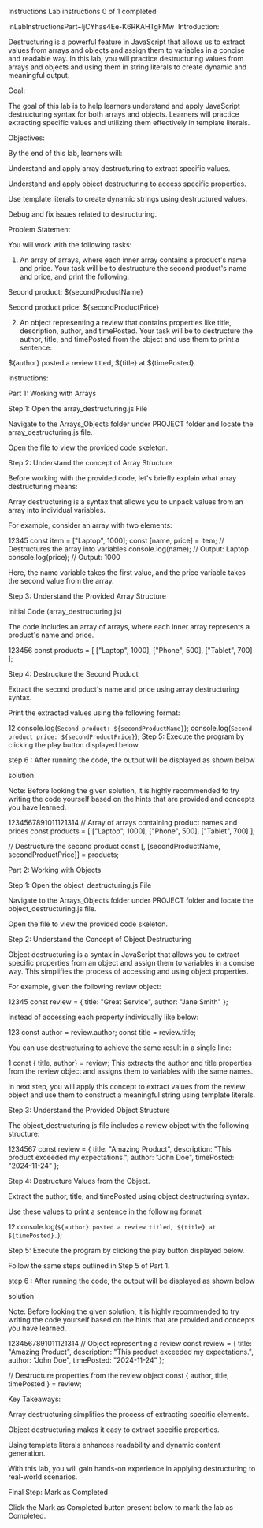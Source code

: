 Instructions
Lab instructions
0 of 1 completed


inLabInstructionsPart~ljCYhas4Ee-K6RKAHTgFMw
​
Introduction:    

Destructuring is a powerful feature in JavaScript that allows us to extract values from arrays and objects and assign them to variables in a concise and readable way. In this lab, you will practice destructuring values from arrays and objects and using them in string literals to create dynamic and meaningful output.  

Goal:  

The goal of this lab is to help  learners understand and apply JavaScript destructuring syntax for both arrays and objects. Learners will practice extracting specific values and utilizing them effectively in template literals.  

Objectives:    

By the end of this lab, learners will:

Understand and apply array destructuring to extract specific values.

Understand and apply object destructuring to access specific properties.

Use template literals to create dynamic strings using destructured values.

Debug and fix issues related to destructuring.

Problem Statement  

You will work with the following tasks:  

1.  An array of arrays, where each inner array contains a product's name and price. Your task will be to destructure the second product's name and price, and print the following:  

Second product: ${secondProductName}

Second product price: ${secondProductPrice}

2.  An object representing a review that contains properties like title, description, author, and timePosted. Your task will be to destructure the author, title, and timePosted from the object and use them to print a sentence:  

${author} posted a review titled, ${title} at ${timePosted}.  

Instructions:  

Part 1: Working with Arrays  

Step 1: Open the array_destructuring.js File  

Navigate to the Arrays_Objects folder under PROJECT folder and locate the array_destructuring.js file.

Open the file to view the provided code skeleton.

Step 2: Understand the concept of  Array Structure

Before working with the provided code, let's briefly explain what array destructuring means:

Array destructuring is a syntax that allows you to unpack values from an array into individual variables.

For example, consider an array with two elements:

12345
const item = ["Laptop", 1000];
const [name, price] = item; // Destructures the array into variables
console.log(name); // Output: Laptop
console.log(price); // Output: 1000

Here, the name variable takes the first value, and the price variable takes the second value from the array.  

Step 3: Understand the Provided Array Structure

Initial Code (array_destructuring.js)    

The code includes an array of arrays, where each inner array represents a product's name and price.  

123456
const products = [
    ["Laptop", 1000],
    ["Phone", 500],
    ["Tablet", 700]
];

Step 4: Destructure the Second Product   

Extract the second product's name and price using array destructuring syntax.

Print the extracted values using the following format:

12
console.log(`Second product: ${secondProductName}`);
console.log(`Second product price: ${secondProductPrice}`);
Step 5:  Execute the program by clicking the play button displayed below.    


step 6 : After running the code, the output will be displayed as shown below


solution

Note:  Before looking the  given solution, it is highly recommended to try writing the code yourself based on the hints that are provided and concepts you have learned.      

1234567891011121314
// Array of arrays containing product names and prices
const products = [
    ["Laptop", 1000],
    ["Phone", 500],
    ["Tablet", 700]
];

// Destructure the second product
const [, [secondProductName, secondProductPrice]] = products;


Part 2: Working with Objects  

Step 1: Open the object_destructuring.js File  

Navigate to the Arrays_Objects folder under PROJECT folder and locate the object_destructuring.js file.

Open the file to view the provided code skeleton.

Step 2: Understand the Concept of Object Destructuring

Object destructuring is a syntax in JavaScript that allows you to extract specific properties from an object and assign them to variables in a concise way. This simplifies the process of accessing and using object properties.

For example, given the following review object:

12345
const review = {
    title: "Great Service",
    author: "Jane Smith"
};

Instead of accessing each property individually like below:  

123
const author = review.author;
const title = review.title;

You can use destructuring to achieve the same result in a single line:  

1
const { title, author} = review; 
This extracts the author and title  properties from the review object and assigns them to variables with the same names.

In next step, you will apply this concept to extract values from the review object and use them to construct a meaningful string using template literals.

Step 3: Understand the Provided Object Structure

The  object_destructuring.js file includes a review object with the following structure:

1234567
const review = {
    title: "Amazing Product",
    description: "This product exceeded my expectations.",
    author: "John Doe",
    timePosted: "2024-11-24"
};

Step 4: Destructure Values from the Object.

Extract the author, title, and timePosted using object destructuring syntax.

Use these values to print a sentence in the following format

12
console.log(`${author} posted a review titled, ${title} at ${timePosted}.`);

Step 5:  Execute the program by clicking the play button displayed below.    

Follow the same steps outlined in Step 5 of Part 1.

step 6 : After running the code, the output will be displayed as shown below


solution

Note:  Before looking the  given solution, it is highly recommended to try writing the code yourself based on the hints that are provided and concepts you have learned.    

1234567891011121314
// Object representing a review
const review = {
    title: "Amazing Product",
    description: "This product exceeded my expectations.",
    author: "John Doe",
    timePosted: "2024-11-24"
};

// Destructure properties from the review object
const { author, title, timePosted } = review;

Key Takeaways:  

Array destructuring simplifies the process of extracting specific elements.

Object destructuring makes it easy to extract specific properties.

Using template literals enhances readability and dynamic content generation.

With this lab, you will gain hands-on experience in applying destructuring to real-world scenarios.  

Final Step: Mark as Completed

Click the Mark as Completed button present below to mark the lab as Completed.